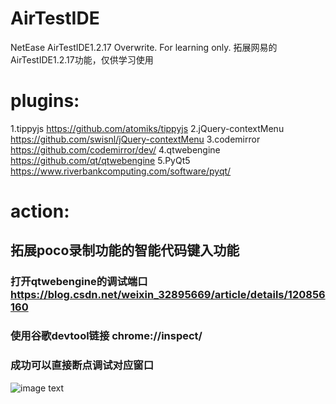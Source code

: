 # AirTestIDE
NetEase AirTestIDE1.2.17 Overwrite. For learning only. 拓展网易的AirTestIDE1.2.17功能，仅供学习使用
# plugins:
1.tippyjs  https://github.com/atomiks/tippyjs
2.jQuery-contextMenu  https://github.com/swisnl/jQuery-contextMenu
3.codemirror  https://github.com/codemirror/dev/
4.qtwebengine  https://github.com/qt/qtwebengine
5.PyQt5 https://www.riverbankcomputing.com/software/pyqt/
# action:
## 拓展poco录制功能的智能代码键入功能
### 打开qtwebengine的调试端口 https://blog.csdn.net/weixin_32895669/article/details/120856160
### 使用谷歌devtool链接 chrome://inspect/
### 成功可以直接断点调试对应窗口 
![image text](https://github.com/alintong-0/AirtestIDE/readMe/debug.png)
